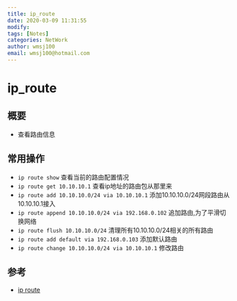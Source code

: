```yaml
---
title: ip_route
date: 2020-03-09 11:31:55
modify: 
tags: [Notes]
categories: NetWork
author: wmsj100
email: wmsj100@hotmail.com
---
```


# ip_route

## 概要

- 查看路由信息

## 常用操作

- `ip route show` 查看当前的路由配置情况
- `ip route get 10.10.10.1` 查看ip地址的路由包从那里来
- `ip route add 10.10.10.0/24 via 10.10.10.1` 添加10.10.10.0/24网段路由从10.10.10.1接入
- `ip route append 10.10.10.0/24 via 192.168.0.102` 追加路由,为了平滑切换网络
- `ip route flush 10.10.10.0/24` 清理所有10.10.10.0/24相关的所有路由
- `ip route add default via 192.168.0.103` 添加默认路由
- `ip route change 10.10.10.0/24 via 10.10.10.1` 修改路由

## 参考

- [ip route](https://baijiahao.baidu.com/s?id=1618978745521215381&wfr=spider&for=pc)
